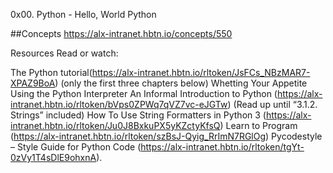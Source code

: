 0x00. Python - Hello, World
Python

##Concepts
https://alx-intranet.hbtn.io/concepts/550

Resources
Read or watch:

The Python tutorial(https://alx-intranet.hbtn.io/rltoken/JsFCs_NBzMAR7-XPAZ9BoA) (only the first three chapters below)
Whetting Your Appetite
Using the Python Interpreter
An Informal Introduction to Python (https://alx-intranet.hbtn.io/rltoken/bVps0ZPWq7qVZ7vc-eJGTw) (Read up until “3.1.2. Strings” included)
How To Use String Formatters in Python 3 (https://alx-intranet.hbtn.io/rltoken/Ju0J8BxkuPX5yKZctyKfsQ)
Learn to Program (https://alx-intranet.hbtn.io/rltoken/szBsJ-Qyig_RrImN7RGlOg)
Pycodestyle – Style Guide for Python Code (https://alx-intranet.hbtn.io/rltoken/tgYt-0zVy1T4sDlE9ohxnA).
